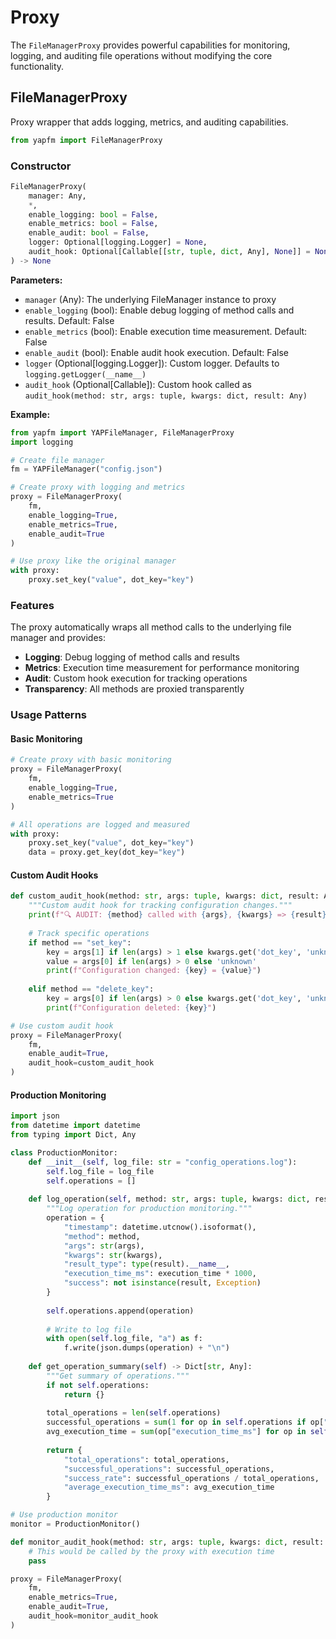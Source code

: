 # Proxy

The `FileManagerProxy` provides powerful capabilities for monitoring, logging, and auditing file operations without modifying the core functionality.

## FileManagerProxy

Proxy wrapper that adds logging, metrics, and auditing capabilities.

```python
from yapfm import FileManagerProxy
```

### Constructor

```python
FileManagerProxy(
    manager: Any,
    *,
    enable_logging: bool = False,
    enable_metrics: bool = False,
    enable_audit: bool = False,
    logger: Optional[logging.Logger] = None,
    audit_hook: Optional[Callable[[str, tuple, dict, Any], None]] = None
) -> None
```

**Parameters:**
- `manager` (Any): The underlying FileManager instance to proxy
- `enable_logging` (bool): Enable debug logging of method calls and results. Default: False
- `enable_metrics` (bool): Enable execution time measurement. Default: False
- `enable_audit` (bool): Enable audit hook execution. Default: False
- `logger` (Optional[logging.Logger]): Custom logger. Defaults to `logging.getLogger(__name__)`
- `audit_hook` (Optional[Callable]): Custom hook called as `audit_hook(method: str, args: tuple, kwargs: dict, result: Any)`

**Example:**
```python
from yapfm import YAPFileManager, FileManagerProxy
import logging

# Create file manager
fm = YAPFileManager("config.json")

# Create proxy with logging and metrics
proxy = FileManagerProxy(
    fm,
    enable_logging=True,
    enable_metrics=True,
    enable_audit=True
)

# Use proxy like the original manager
with proxy:
    proxy.set_key("value", dot_key="key")
```

### Features

The proxy automatically wraps all method calls to the underlying file manager and provides:

- **Logging**: Debug logging of method calls and results
- **Metrics**: Execution time measurement for performance monitoring
- **Audit**: Custom hook execution for tracking operations
- **Transparency**: All methods are proxied transparently

### Usage Patterns

#### Basic Monitoring

```python
# Create proxy with basic monitoring
proxy = FileManagerProxy(
    fm,
    enable_logging=True,
    enable_metrics=True
)

# All operations are logged and measured
with proxy:
    proxy.set_key("value", dot_key="key")
    data = proxy.get_key(dot_key="key")
```

#### Custom Audit Hooks

```python
def custom_audit_hook(method: str, args: tuple, kwargs: dict, result: Any) -> None:
    """Custom audit hook for tracking configuration changes."""
    print(f"🔍 AUDIT: {method} called with {args}, {kwargs} => {result}")
    
    # Track specific operations
    if method == "set_key":
        key = args[1] if len(args) > 1 else kwargs.get('dot_key', 'unknown')
        value = args[0] if len(args) > 0 else 'unknown'
        print(f"Configuration changed: {key} = {value}")
    
    elif method == "delete_key":
        key = args[0] if len(args) > 0 else kwargs.get('dot_key', 'unknown')
        print(f"Configuration deleted: {key}")

# Use custom audit hook
proxy = FileManagerProxy(
    fm,
    enable_audit=True,
    audit_hook=custom_audit_hook
)
```

#### Production Monitoring

```python
import json
from datetime import datetime
from typing import Dict, Any

class ProductionMonitor:
    def __init__(self, log_file: str = "config_operations.log"):
        self.log_file = log_file
        self.operations = []
    
    def log_operation(self, method: str, args: tuple, kwargs: dict, result: Any, execution_time: float) -> None:
        """Log operation for production monitoring."""
        operation = {
            "timestamp": datetime.utcnow().isoformat(),
            "method": method,
            "args": str(args),
            "kwargs": str(kwargs),
            "result_type": type(result).__name__,
            "execution_time_ms": execution_time * 1000,
            "success": not isinstance(result, Exception)
        }
        
        self.operations.append(operation)
        
        # Write to log file
        with open(self.log_file, "a") as f:
            f.write(json.dumps(operation) + "\n")
    
    def get_operation_summary(self) -> Dict[str, Any]:
        """Get summary of operations."""
        if not self.operations:
            return {}
        
        total_operations = len(self.operations)
        successful_operations = sum(1 for op in self.operations if op["success"])
        avg_execution_time = sum(op["execution_time_ms"] for op in self.operations) / total_operations
        
        return {
            "total_operations": total_operations,
            "successful_operations": successful_operations,
            "success_rate": successful_operations / total_operations,
            "average_execution_time_ms": avg_execution_time
        }

# Use production monitor
monitor = ProductionMonitor()

def monitor_audit_hook(method: str, args: tuple, kwargs: dict, result: Any) -> None:
    # This would be called by the proxy with execution time
    pass

proxy = FileManagerProxy(
    fm,
    enable_metrics=True,
    enable_audit=True,
    audit_hook=monitor_audit_hook
)
```
